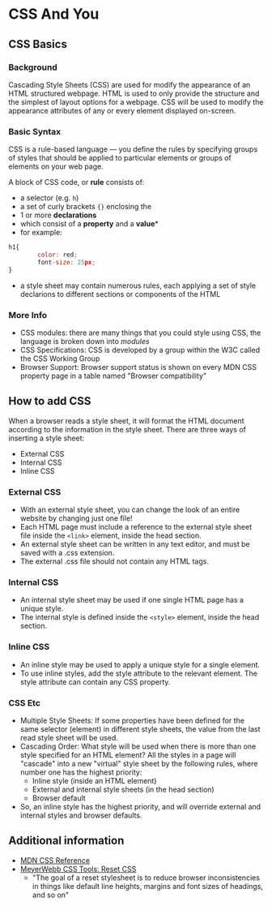 # CSS And You

## CSS Basics

### Background

Cascading Style Sheets (CSS) are used for modify the appearance of an HTML structured webpage. HTML is used to only provide the structure and the simplest of layout options for a webpage. CSS will be used to modify the appearance attributes of any or every element displayed on-screen.

### Basic Syntax

CSS is a rule-based language — you define the rules by specifying groups of styles that should be applied to particular elements or groups of elements on your web page.

A block of CSS code, or **rule** consists of:

- a selector (e.g. `h`)
- a set of curly brackets `{}` enclosing the
- 1 or more **declarations**
- which consist of a **property** and a **value***
- for example:

```javascript
h1{
        color: red;
        font-size: 25px;
}
```

- a style sheet may contain numerous rules, each applying a set of style declarions to different sections or components of the HTML

### More Info

- CSS modules: there are many things that you could style using CSS, the language is broken down into *modules*
- CSS Specifications: CSS is developed by a group within the W3C called the CSS Working Group
- Browser Support: Browser support status is shown on every MDN CSS property page in a table named "Browser compatibility"

## How to add CSS

When a browser reads a style sheet, it will format the HTML document according to the information in the style sheet. There are three ways of inserting a style sheet:

- External CSS
- Internal CSS
- Inline CSS

### External CSS

- With an external style sheet, you can change the look of an entire website by changing just one file!
- Each HTML page must include a reference to the external style sheet file inside the `<link>` element, inside the head section.
- An external style sheet can be written in any text editor, and must be saved with a .css extension.
- The external .css file should not contain any HTML tags.

### Internal CSS

- An internal style sheet may be used if one single HTML page has a unique style.
- The internal style is defined inside the `<style>` element, inside the head section.

### Inline CSS

- An inline style may be used to apply a unique style for a single element.
- To use inline styles, add the style attribute to the relevant element. The style attribute can contain any CSS property.

### CSS Etc

- Multiple Style Sheets: If some properties have been defined for the same selector (element) in different style sheets, the value from the last read style sheet will be used.
- Cascading Order: What style will be used when there is more than one style specified for an HTML element? All the styles in a page will "cascade" into a new "virtual" style sheet by the following rules, where number one has the highest priority:
  - Inline style (inside an HTML element)
  - External and internal style sheets (in the head section)
  - Browser default
- So, an inline style has the highest priority, and will override external and internal styles and browser defaults.

## Additional information

- [MDN CSS Reference](https://developer.mozilla.org/en-US/docs/Web/CSS/Reference)
- [MeyerWebb CSS Tools: Reset CSS](https://meyerweb.com/eric/tools/css/reset/)
  - "The goal of a reset stylesheet is to reduce browser inconsistencies in things like default line heights, margins and font sizes of headings, and so on"

